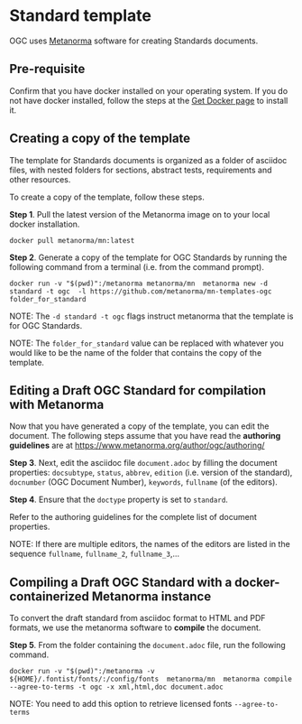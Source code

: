 # Standard template

OGC uses [Metanorma](https://www.metanorma.org) software for creating Standards documents.

## Pre-requisite

Confirm that you have docker installed on your operating system. If you do not have docker installed, follow the steps at the [Get Docker page](https://docs.docker.com/get-docker/) to install it.

## Creating a copy of the template

The template for Standards documents is organized as a folder of asciidoc files, with nested folders for sections, abstract tests, requirements and other resources.

To create a copy of the template, follow these steps.

**Step 1**. Pull the latest version of the Metanorma image on to your local docker installation.

`docker pull metanorma/mn:latest`

**Step 2**.  Generate a copy of the template for OGC Standards by running the following command from a terminal (i.e. from the command prompt).

`docker run -v "$(pwd)":/metanorma metanorma/mn  metanorma new -d standard -t ogc  -l https://github.com/metanorma/mn-templates-ogc folder_for_standard`

NOTE: The `-d standard -t ogc` flags instruct metanorma that the template is for OGC Standards.

NOTE: The `folder_for_standard` value can be replaced with whatever you would like to be the name of the folder that contains the copy of the template.

## Editing a Draft OGC Standard for compilation with Metanorma

Now that you have generated a copy of the template, you can edit the document. The following steps assume that you have read the **authoring guidelines** are at https://www.metanorma.org/author/ogc/authoring/

**Step 3**. Next, edit the asciidoc file `document.adoc` by filling the document properties: `docsubtype`, `status`, `abbrev`, `edition` (i.e. version of the standard), `docnumber` (OGC Document Number), `keywords`, `fullname` (of the editors).

**Step 4**. Ensure that the `doctype` property is set to `standard`.

Refer to the authoring guidelines for the complete list of document properties.

NOTE: If there are multiple editors, the names of the editors are listed in the sequence `fullname`, `fullname_2`, `fullname_3`,...

## Compiling a Draft OGC Standard with a docker-containerized Metanorma instance

To convert the draft standard from asciidoc format to HTML and PDF formats, we use the metanorma software to **compile** the document.

**Step 5**. From the folder containing the `document.adoc` file, run the following command.

`docker run -v "$(pwd)":/metanorma -v ${HOME}/.fontist/fonts/:/config/fonts  metanorma/mn  metanorma compile --agree-to-terms -t ogc -x xml,html,doc document.adoc`

NOTE: You need to add this option to retrieve licensed fonts  `--agree-to-terms`
